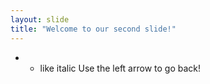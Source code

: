 ```yaml
---
layout: slide
title: "Welcome to our second slide!"
---
```

* * like italic
Use the left arrow to go back!

